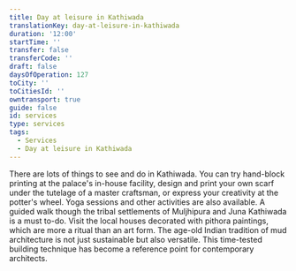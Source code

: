 ```yaml
---
title: Day at leisure in Kathiwada
translationKey: day-at-leisure-in-kathiwada
duration: '12:00'
startTime: ''
transfer: false
transferCode: ''
draft: false
daysOfOperation: 127
toCity: ''
toCitiesId: ''
owntransport: true
guide: false
id: services
type: services
tags:
  - Services
  - Day at leisure in Kathiwada
---
```

There are lots of things to see and do in Kathiwada. You can try hand-block printing at the palace's in-house facility, design and print your own scarf under the tutelage of a master craftsman, or express your creativity at the potter's wheel. Yoga sessions and other activities are also available.       A guided walk though the tribal settlements of Muljhipura and Juna Kathiwada is a must to-do. Visit the local houses decorated with pithora paintings, which are more a ritual than an art form. The age-old Indian tradition of mud architecture is not just sustainable but also versatile. This time-tested building technique has become a reference point for contemporary architects.